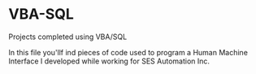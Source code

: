 # VBA-SQL
Projects completed using VBA/SQL 



In this file you'llf ind pieces of code used to program a Human Machine Interface I developed while working for SES Automation Inc.
